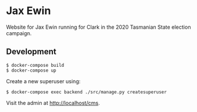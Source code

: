 # Jax Ewin

Website for Jax Ewin running for Clark in the 2020 Tasmanian State election campaign.

## Development

```shell
$ docker-compose build
$ docker-compose up
```

Create a new superuser using:

```shell
$ docker-compose exec backend ./src/manage.py createsuperuser
```

Visit the admin at <http://localhost/cms>.
